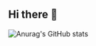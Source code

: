 ## Hi there 👋
![Anurag's GitHub stats](https://github-readme-stats.vercel.app/api?username=eletricsheeple&theme=gruvbox&show_icons=true&hide_border=true&hide=stars,contribs) 
